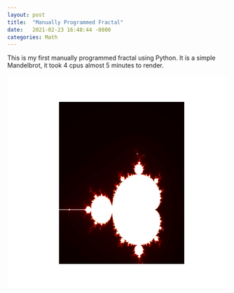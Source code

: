 ```yaml
---
layout: post
title:  "Manually Programmed Fractal"
date:   2021-02-23 16:48:44 -0800
categories: Math
---
```

This is my first manually programmed fractal using Python. It is a simple Mandelbrot, it took 4 cpus almost 5 minutes to render.<br><br>
<img src="/images/Mandelbrot_1.png" width="640" height="480" alt=""><br clear="all">

 
